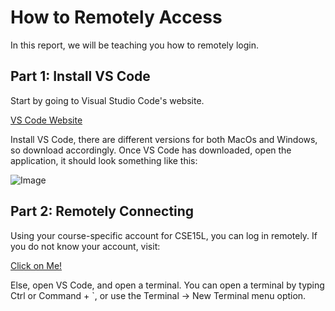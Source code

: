 # How to Remotely Access

In this report, we will be teaching you how to remotely login.

## Part 1: Install VS Code

Start by going to Visual Studio Code's website.

[VS Code Website](https://code.visualstudio.com/)

Install VS Code, there are different versions for both MacOs and Windows, so download accordingly.
Once VS Code has downloaded, open the application, it should look something like this:


![Image](https://upload.wikimedia.org/wikipedia/commons/e/e9/VS_Code_%28Insiders%29.png)


## Part 2: Remotely Connecting

Using your course-specific account for CSE15L, you can log in remotely. 
If you do not know your account, visit: 

[Click on Me!](https://sdacs.ucsd.edu/~icc/index.php)

Else, open VS Code, and open a terminal. You can open a terminal by typing Ctrl or Command + `, or use the Terminal → New Terminal menu option.
